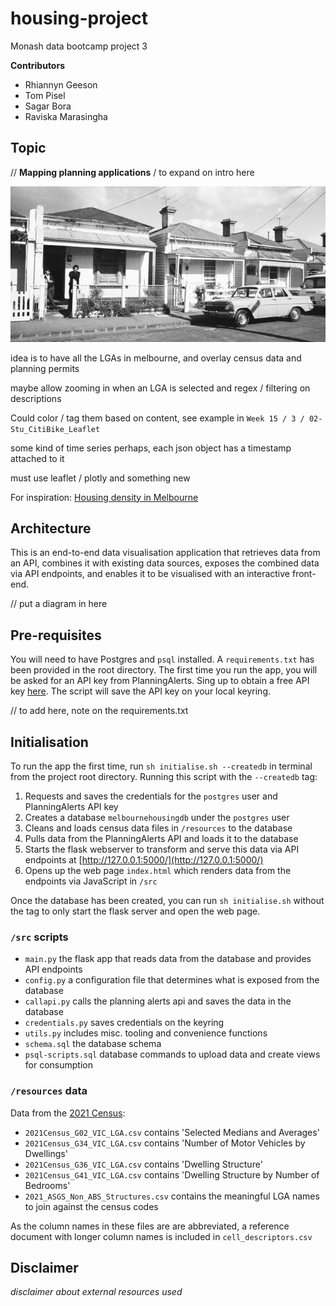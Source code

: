 # housing-project

Monash data bootcamp project 3

**Contributors**

- Rhiannyn Geeson
- Tom Pisel
- Sagar Bora
- Raviska Marasingha

## Topic 

// **Mapping planning applications** / to expand on intro here

![](img/header.jpg)


idea is to have all the LGAs in melbourne, and overlay census data and planning permits

maybe allow zooming in when an LGA is selected and regex / filtering on descriptions

Could color / tag them based on content, see example in `Week 15 / 3 / 02-Stu_CitiBike_Leaflet`

some kind of time series perhaps, each json object has a timestamp attached to it

must use leaflet / plotly and something new 


For inspiration: [Housing density in Melbourne](https://chartingtransport.com/2023/06/10/how-is-population-density-changing-in-australian-cities-2023-update/)


## Architecture

This is an end-to-end data visualisation application that retrieves data from an API, combines it with existing data sources, exposes the combined data via API endpoints, and enables it to be visualised with an interactive front-end.


// put a diagram in here 


## Pre-requisites

You will need to have Postgres and `psql` installed. A `requirements.txt` has been provided in the root directory. The first time you run the app, you will be asked for an API key from PlanningAlerts. Sing up to obtain a free API key [here](https://www.planningalerts.org.au/api/howto). The script will save the API key on your local keyring.

// to add here, note on the requirements.txt

## Initialisation

To run the app the first time, run `sh initialise.sh --createdb` in terminal from the project root directory. Running this script with the `--createdb` tag:

1. Requests and saves the credentials for the `postgres` user and PlanningAlerts API key
2. Creates a database `melbournehousingdb` under the `postgres` user
3. Cleans and loads census data files in `/resources` to the database
4. Pulls data from the PlanningAlerts API and loads it to the database
5. Starts the flask webserver to transform and serve this data via API endpoints at [http://127.0.0.1:5000/](http://127.0.0.1:5000/)
6. Opens up the web page `index.html` which renders data from the endpoints via JavaScript in `/src`

Once the database has been created, you can run `sh initialise.sh` without the tag to only start the flask server and open the web page.

### `/src` scripts

- `main.py` the flask app that reads data from the database and provides API endpoints
- `config.py` a configuration file that determines what is exposed from the database
- `callapi.py` calls the planning alerts api and saves the data in the database
- `credentials.py` saves credentials on the keyring
- `utils.py` includes misc. tooling and convenience functions
- `schema.sql` the database schema
- `psql-scripts.sql` database commands to upload data and create views for consumption


### `/resources` data

Data from the [2021 Census](https://www.abs.gov.au/census/find-census-data/datapacks?release=2021&product=GCP&geography=LGA&header=S):

- `2021Census_G02_VIC_LGA.csv` contains 'Selected Medians and Averages'
- `2021Census_G34_VIC_LGA.csv` contains 'Number of Motor Vehicles by Dwellings'
- `2021Census_G36_VIC_LGA.csv` contains 'Dwelling Structure'
- `2021Census_G41_VIC_LGA.csv` contains 'Dwelling Structure by Number of Bedrooms'
- `2021_ASGS_Non_ABS_Structures.csv` contains the meaningful LGA names to join against the census codes

As the column names in these files are are abbreviated, a reference document with longer column names is included in `cell_descriptors.csv`

## Disclaimer

_disclaimer about external resources used_


